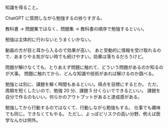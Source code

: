 知識を得ること。

ChatGPT に質問しながら勉強するの捗りすぎる。

教科書 → 問題集ではなく、問題集 → 教科書の順序で勉強するといい。

勉強は主体的に行わないとうまくいかない。

動画の方が目と耳から入るので効果が高い。
あと受動的に情報を受け取れるので、あまりやる気がない時でも続けやすい。効果は落ちるだろうけど。

問題が解けなくても、とりあえず問題に触れて、どういう問題があるのか知るのが大事。
問題に触れてから、どんな知識や技術があれば解けるのか調べる。

勉強とは別に、課題を解く時間もあるといい。得点を目標にするとか。
ただ、周期を短くしたいので、勉強 20 分、課題 5 分くらいでできるといい。
課題を自分で作るのもいい。何らかのアウトプットがあると達成感がある。

勉強してから行動するのではなくて、行動しながら勉強もする。
仕事でも趣味でも同じ。できなくてもやる。
ただし、よっぽどリスクの高い分野、例えば医学なんかは例外。

